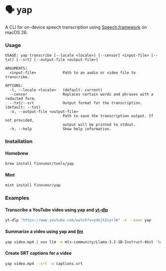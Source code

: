 # 🗣️ yap

A CLI for on-device speech transcription using [Speech.framework](https://developer.apple.com/documentation/speech) on macOS 26.

### Usage

```
USAGE: yap transcribe [--locale <locale>] [--censor] <input-file> [--txt] [--srt] [--output-file <output-file>]

ARGUMENTS:
  <input-file>            Path to an audio or video file to transcribe.

OPTIONS:
  -l, --locale <locale>   (default: current)
  --censor                Replaces certain words and phrases with a redacted form.
  --txt/--srt             Output format for the transcription. (default: --txt)
  -o, --output-file <output-file>
                          Path to save the transcription output. If not provided,
                          output will be printed to stdout.
  -h, --help              Show help information.
```

### Installation

#### Homebrew

```bash
brew install finnvoor/tools/yap
```

#### Mint

```bash
mint install finnvoor/yap
```

### Examples

#### Transcribe a YouTube video using yap and [yt-dlp](https://github.com/yt-dlp/yt-dlp)

```bash
yt-dlp "https://www.youtube.com/watch?v=ydejkIvyrJA" -x --exec yap
```

#### Summarize a video using yap and [llm](https://llm.datasette.io/en/stable)

```bash
yap video.mp4 | uvx llm -m mlx-community/Llama-3.2-1B-Instruct-4bit 'Summarize this transcript:'
```

#### Create SRT captions for a video

```bash
yap video.mp4 --srt -o captions.srt
```

